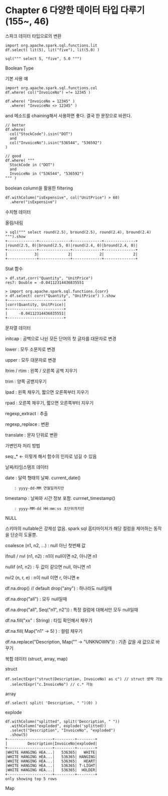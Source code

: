 # Chapter 6 다양한 데이터 타입 다루기 (155~, 46)

스파크 데이터 타입으로의 변환

    import org.apache.spark.sql.functions.lit
    df.select( lit(5), lit("five"), lit(5.0) )
    
    sql(""" select 5, "five", 5.0 """)

Boolean Type

기본 사용 예

    
    import org.apache.spark.sql.functions.col
    df.where( col("InvoiceNo") =!= 12345 )
    
    df.where( "InvoiceNo = 12345" )
      .where( "InvoiceNo <> 12345" )

and 메소드를 chaining해서 사용하면 좋다. 결국 한 문장으로 바뀐다.

    // better
    df.where( 
      col("StockCode").isin("DOT") 
      and
      col("InvoiceNo").isin("536544", "536592")
    )
    
    // good
    df.where( """
      StockCode in ("DOT")
      and
      InvoiceNo in ("536544", "536592")
    """ )

boolean column을 활용한 filtering

    df.withColumn("isExpensive", col("UnitPrice") > 60)
      .where("isExpensive")

수치형 데이터

올림/내림

    > sql(""" select round(2.5), bround(2.5), round(2.4), bround(2.4) """).show
    +-------------+--------------+-------------+--------------+
    |round(2.5, 0)|bround(2.5, 0)|round(2.4, 0)|bround(2.4, 0)|
    +-------------+--------------+-------------+--------------+
    |            3|             2|            2|             2|
    +-------------+--------------+-------------+--------------+

 Stat 함수

    > df.stat.corr("Quantity", "UnitPrice")
    res7: Double = -0.04112314436835551
    
    > import org.apache.spark.sql.functions.{corr}
    > df.select( corr("Quantity", "UnitPrice") ).show
    +-------------------------+
    |corr(Quantity, UnitPrice)|
    +-------------------------+
    |     -0.04112314436835551|
    +-------------------------+

문자열 데이터

initcap : 공백으로 나뉜 모든 단어의 첫 글자를 대문자로 변경

lower : 모두 소문자로 변경

upper : 모두 대문자로 변경

ltrim / rtim : 왼쪽 / 오른쪽 공백 지우기

trim : 양쪽 공밷지우기

lpad : 왼쪽 채우기, 짧으면 오른쪽부터 지우기

rpad : 오른쪽 채우기, 짧으면 오른쪽부터 지우기

regexp_extract : 추출

regexp_replace : 변환

translate : 문자 단위로 변환

가변인자 처리 방법

seq:_*    ← 이렇게 해서 함수의 인자로 넘길 수 있음

날짜/타임스탬프 데이터

date : 달력 형태의 날짜. current_date()

        : yyyy-dd-MM 연월일까지만

timestamp : 날짜와 시간 정보 포함. currnet_timestamp()

        : yyyy-MM-dd HH:mm:ss 초단위까지만

NULL

스키마의 nullable은 강제성 없음. spark sql 옵티마이저가 해당 컬럼을 제어하는 동작을 단순히 도울뿐.

coalesce (n1, n2, ...) : null 아닌 첫번째 값

ifnull / nvl (n1, n2) : n1이 null이면 n2, 아니면 n1

nullif (n1, n2) : 두 값이 같으면 null, 아니면 n1

nvl2 (n, r, e) : n이 null 이면 r, 아니면 e

df.na.drop() // default drop("any") : 하나라도 null일때

df.na.drop("all") : 모두 null일때

df.na.drop("all", Seq("n1", n2")) : 특정 컬럼에 대해서만 모두 null일때

df.na.fill("xx" : String) : 타입 확인해서 채우기

df.na.fill( Map("n1" -> 5) ) : 컬럼 채우기

df.na.replace("Description, Map("" -> "UNKNOWN")) : 기존 값을 새 값으로 바꾸기

복합 데이터 (struct, array, map)

struct

    df.selectExpr("struct(Description, InvoiceNo) as c") // struct 생략 가능
      .selectExpr("c.InvoiceNo") // c.* 가능

array

    df.select( split( 'Description, " ")(0) )

explode

    df.withColumn("splitted", split('Description, " "))
      .withColumn("exploded", explode('splitted))
      .select("Description", "InvoiceNo", "exploded")
      .show(5)
    +--------------------+---------+--------+
    |         Description|InvoiceNo|exploded|
    +--------------------+---------+--------+
    |WHITE HANGING HEA...|   536365|   WHITE|
    |WHITE HANGING HEA...|   536365| HANGING|
    |WHITE HANGING HEA...|   536365|   HEART|
    |WHITE HANGING HEA...|   536365| T-LIGHT|
    |WHITE HANGING HEA...|   536365|  HOLDER|
    +--------------------+---------+--------+
    only showing top 5 rows

Map